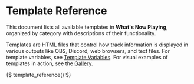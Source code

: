 # Template Reference

This document lists all available templates in **What's Now Playing**, organized by category with descriptions of their functionality.

Templates are HTML files that control how track information is displayed in various outputs like OBS, Discord, web browsers, and text files. For template variables, see [Template Variables](templatevariables.md). For visual examples of templates in action, see the [Gallery](../gallery.md).

{$ template_reference() $}
